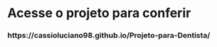 <h1>Acesse o projeto para conferir</h1>
<h3>https://cassioluciano98.github.io/Projeto-para-Dentista/</h3>

